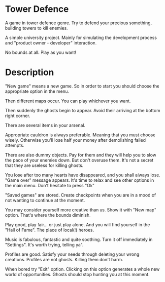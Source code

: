# Tower Defence
A game in tower defence genre. Try to defend your precious something, building towers to kill enemies.

A simple university project. Mainly for simulating the development process and "product owner - developer" interaction.

No bounds at all. Play as you want!


# Description
"New game" means a new game. So in order to start you should choose the appropriate option in the menu.

Then different maps occur. You can play whichever you want.

Then suddenly the ghosts begin to appear. Avoid their arriving at the bottom right corner.

There are several items in your arsenal. 

Appropriate cauldron is always preferable. Meaning that you must choose wisely. Otherwise you'll lose half your money after demolishing failed attempts.

There are also dummy objects. Pay for them and they will help you to slow the pace of your enemies down. But don't overuse them. It's not a secret that they are useless for killing ghosts.

You lose after too many hearts have disappeared, and you shall always lose. "Game over" message appears. It's time to relax and see other options in the main menu. Don't hesitate to press "Ok"

"Saved games" are stored. Create checkpoints when you are in a mood of not wanting to continue at the moment.

You may consider yourself more creative than us. Show it with "New map" option. That's where the bounds diminish.

Play good, play fair... or just play alone. And you will find yourself in the "Hall of Fame". The place of local(!) heroes.

Music is fabulous, fantastic and quite soothing. Turn it off immediately in "Settings". It's worth trying, telling ya'. 

Profiles are good. Satisfy your needs through deleting your wrong creations. Profiles are not ghosts. Killing them don't harm.

When bored try "Exit" option. Clicking on this option generates a whole new world of opportunities. Ghosts should stop hunting you at this moment.
